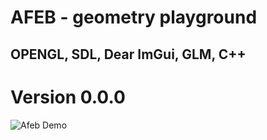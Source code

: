# AFEB - geometry playground

## OPENGL, SDL, Dear ImGui, GLM, C++

# Version 0.0.0
![Afeb Demo](assets/Afeb_demo.gif)